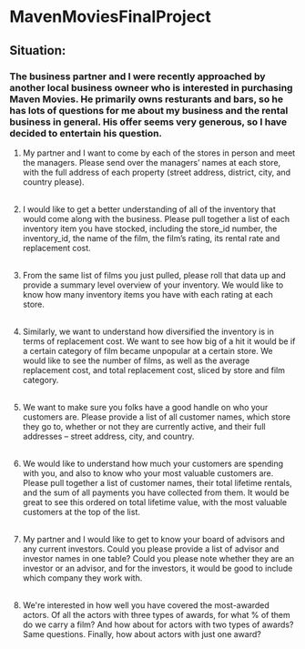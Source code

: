 # MavenMoviesFinalProject

<h2>Situation:</h2> <h3>The business partner and I were recently approached by another local business owneer who is interested in purchasing Maven Movies. He primarily owns resturants and bars, so he has lots of questions for me about my business and the rental business in general. His offer seems very generous, so I have decided to entertain his question.</h3>

 
1. My partner and I want to come by each of the stores in person and meet the managers. 
Please send over the managers’ names at each store, with the full address 
of each property (street address, district, city, and country please).<br><br>




2.	I would like to get a better understanding of all of the inventory that would come along with the business. 
Please pull together a list of each inventory item you have stocked, including the store_id number, 
the inventory_id, the name of the film, the film’s rating, its rental rate and replacement cost.<br><br>




3.	From the same list of films you just pulled, please roll that data up and provide a summary level overview 
of your inventory. We would like to know how many inventory items you have with each rating at each store. <br><br>



4. Similarly, we want to understand how diversified the inventory is in terms of replacement cost. We want to 
see how big of a hit it would be if a certain category of film became unpopular at a certain store.
We would like to see the number of films, as well as the average replacement cost, and total replacement cost, 
sliced by store and film category.<br><br> 




5.	We want to make sure you folks have a good handle on who your customers are. Please provide a list 
of all customer names, which store they go to, whether or not they are currently active, 
and their full addresses – street address, city, and country.<br><br>




6.	We would like to understand how much your customers are spending with you, and also to know 
who your most valuable customers are. Please pull together a list of customer names, their total 
lifetime rentals, and the sum of all payments you have collected from them. It would be great to 
see this ordered on total lifetime value, with the most valuable customers at the top of the list.<br><br>



7. My partner and I would like to get to know your board of advisors and any current investors.
Could you please provide a list of advisor and investor names in one table? 
Could you please note whether they are an investor or an advisor, and for the investors, 
it would be good to include which company they work with.<br><br>



8. We're interested in how well you have covered the most-awarded actors. 
Of all the actors with three types of awards, for what % of them do we carry a film?
And how about for actors with two types of awards? Same questions. 
Finally, how about actors with just one award? 


